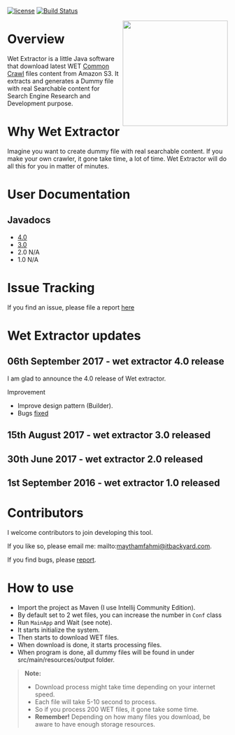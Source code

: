 [![license](https://img.shields.io/github/license/mashape/apistatus.svg)](https://github.com/maythamfahmi/wet-extractor/blob/master/LICENSE) [![Build Status](https://travis-ci.org/maythamfahmi/wet-extractor.svg?branch=master)](https://travis-ci.org/maythamfahmi/wet-extractor)

<a href="https://github.com/maythamfahmi/wet-extractor/blob/master/LICENSE">
    <img src="http://dev.itbackyard.dk/wet-extractor/image/logo_wet_extractor_2017.png" align="right" height="240" width="240" >
</a>

# Overview

Wet Extractor is a little Java software that download latest WET [Common Crawl][1] files content from Amazon S3. It extracts and generates a Dummy file with real Searchable content for Search Engine Research and Development purpose.

# Why Wet Extractor

Imagine you want to create dummy file with real searchable content. If you make your own crawler, it gone take time, a lot of time. Wet Extractor will do all this for you in matter of minutes.

# User Documentation

## Javadocs

* [4.0](http://dev.itbackyard.dk/wet-extractor/4/)
* [3.0](http://dev.itbackyard.dk/wet-extractor/3/)
* 2.0 N/A
* 1.0 N/A


# Issue Tracking

If you find an issue, please file a report [here](https://github.com/maythamfahmi/wet-extractor/issues)

# Wet Extractor updates

## 06th September 2017  - wet extractor 4.0 release

I am glad to announce the 4.0 release of Wet extractor.

Improvement
* Improve design pattern (Builder).
* Bugs [fixed](https://github.com/maythamfahmi/wet-extractor/issues?q=is%3Aissue+is%3Aclosed)

## 15th August 2017  - wet extractor 3.0 released

## 30th June 2017  - wet extractor 2.0 released

## 1st September 2016  - wet extractor 1.0 released

# Contributors
I welcome contributors to join developing this tool.

If you like so, please email me: mailto:maythamfahmi@itbackyard.com.

If you find bugs, please [report](https://github.com/maythamfahmi/wet-extractor/issues).

# How to use
- Import the project as Maven (I use Intellij Community Edition).
- By default set to 2 wet files, you can increase the number in <code>Conf</code> class
- Run <code>MainApp</code> and Wait (see note).
 - It starts initialize the system.
 - Then starts to download WET files.
 - When download is done, it starts processing files.
 - When program is done, all dummy files will be found in under src/main/resources/output folder.

> **Note:**
> - Download process might take time depending on your internet speed. 
> - Each file will take 5-10 second to process.
> - So if you process 200 WET files, it gone take some time.
> - **Remember!** Depending on how many files you download, be aware to have enough storage resources.

[1]: http://commoncrawl.org
